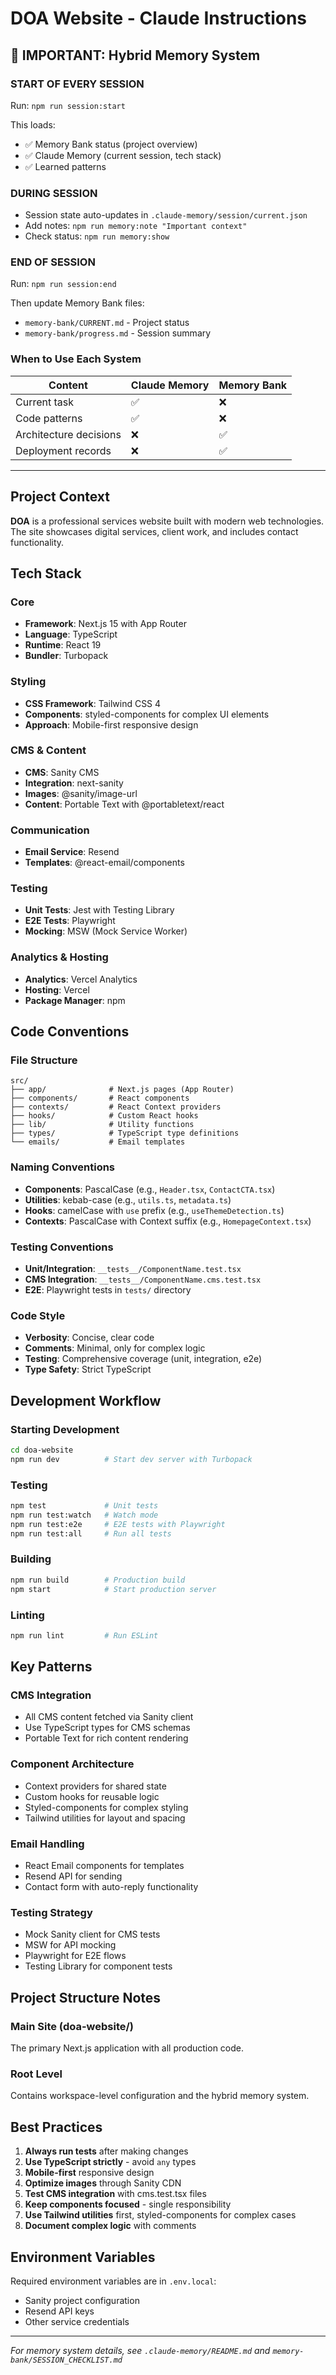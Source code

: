 # DOA Website - Claude Instructions

## 🔴 IMPORTANT: Hybrid Memory System

### START OF EVERY SESSION
Run: `npm run session:start`

This loads:
- ✅ Memory Bank status (project overview)
- ✅ Claude Memory (current session, tech stack)
- ✅ Learned patterns

### DURING SESSION
- Session state auto-updates in `.claude-memory/session/current.json`
- Add notes: `npm run memory:note "Important context"`
- Check status: `npm run memory:show`

### END OF SESSION
Run: `npm run session:end`

Then update Memory Bank files:
- `memory-bank/CURRENT.md` - Project status
- `memory-bank/progress.md` - Session summary

### When to Use Each System

| Content | Claude Memory | Memory Bank |
|---------|--------------|-------------|
| Current task | ✅ | ❌ |
| Code patterns | ✅ | ❌ |
| Architecture decisions | ❌ | ✅ |
| Deployment records | ❌ | ✅ |

---

## Project Context

**DOA** is a professional services website built with modern web technologies. The site showcases digital services, client work, and includes contact functionality.

## Tech Stack

### Core
- **Framework**: Next.js 15 with App Router
- **Language**: TypeScript
- **Runtime**: React 19
- **Bundler**: Turbopack

### Styling
- **CSS Framework**: Tailwind CSS 4
- **Components**: styled-components for complex UI elements
- **Approach**: Mobile-first responsive design

### CMS & Content
- **CMS**: Sanity CMS
- **Integration**: next-sanity
- **Images**: @sanity/image-url
- **Content**: Portable Text with @portabletext/react

### Communication
- **Email Service**: Resend
- **Templates**: @react-email/components

### Testing
- **Unit Tests**: Jest with Testing Library
- **E2E Tests**: Playwright
- **Mocking**: MSW (Mock Service Worker)

### Analytics & Hosting
- **Analytics**: Vercel Analytics
- **Hosting**: Vercel
- **Package Manager**: npm

## Code Conventions

### File Structure
```
src/
├── app/              # Next.js pages (App Router)
├── components/       # React components
├── contexts/         # React Context providers
├── hooks/            # Custom React hooks
├── lib/              # Utility functions
├── types/            # TypeScript type definitions
└── emails/           # Email templates
```

### Naming Conventions
- **Components**: PascalCase (e.g., `Header.tsx`, `ContactCTA.tsx`)
- **Utilities**: kebab-case (e.g., `utils.ts`, `metadata.ts`)
- **Hooks**: camelCase with `use` prefix (e.g., `useThemeDetection.ts`)
- **Contexts**: PascalCase with Context suffix (e.g., `HomepageContext.tsx`)

### Testing Conventions
- **Unit/Integration**: `__tests__/ComponentName.test.tsx`
- **CMS Integration**: `__tests__/ComponentName.cms.test.tsx`
- **E2E**: Playwright tests in `tests/` directory

### Code Style
- **Verbosity**: Concise, clear code
- **Comments**: Minimal, only for complex logic
- **Testing**: Comprehensive coverage (unit, integration, e2e)
- **Type Safety**: Strict TypeScript

## Development Workflow

### Starting Development
```bash
cd doa-website
npm run dev          # Start dev server with Turbopack
```

### Testing
```bash
npm test             # Unit tests
npm run test:watch   # Watch mode
npm run test:e2e     # E2E tests with Playwright
npm run test:all     # Run all tests
```

### Building
```bash
npm run build        # Production build
npm start            # Start production server
```

### Linting
```bash
npm run lint         # Run ESLint
```

## Key Patterns

### CMS Integration
- All CMS content fetched via Sanity client
- Use TypeScript types for CMS schemas
- Portable Text for rich content rendering

### Component Architecture
- Context providers for shared state
- Custom hooks for reusable logic
- Styled-components for complex styling
- Tailwind utilities for layout and spacing

### Email Handling
- React Email components for templates
- Resend API for sending
- Contact form with auto-reply functionality

### Testing Strategy
- Mock Sanity client for CMS tests
- MSW for API mocking
- Playwright for E2E flows
- Testing Library for component tests

## Project Structure Notes

### Main Site (doa-website/)
The primary Next.js application with all production code.

### Root Level
Contains workspace-level configuration and the hybrid memory system.

## Best Practices

1. **Always run tests** after making changes
2. **Use TypeScript strictly** - avoid `any` types
3. **Mobile-first** responsive design
4. **Optimize images** through Sanity CDN
5. **Test CMS integration** with cms.test.tsx files
6. **Keep components focused** - single responsibility
7. **Use Tailwind utilities** first, styled-components for complex cases
8. **Document complex logic** with comments

## Environment Variables

Required environment variables are in `.env.local`:
- Sanity project configuration
- Resend API keys
- Other service credentials

---

*For memory system details, see `.claude-memory/README.md` and `memory-bank/SESSION_CHECKLIST.md`*
